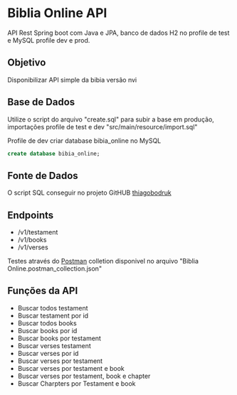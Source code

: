 # Biblia Online API

API Rest Spring boot com Java e JPA, banco de dados H2 no profile de test e MySQL profile dev e prod.

## Objetivo 

Disponibilizar API simple da bibia versão nvi

## Base de Dados

Utilize o script do arquivo "create.sql" para subir a base em produção, importações profile de test e dev "src/main/resource/import.sql"

Profile de dev criar database bibia_online no MySQL
```sql
create database bibia_online;
```

## Fonte de Dados
O script SQL conseguir no projeto GitHUB [thiagobodruk](https://github.com/thiagobodruk/biblia)

## Endpoints
* /v1/testament
* /v1/books
* /v1/verses

Testes através do [Postman](https://www.postman.com/) colletion disponivel no arquivo "Biblia Online.postman_collection.json"

## Funções da API
* Buscar todos testament
* Buscar testament por id
* Buscar todos books
* Buscar books por id
* Buscar books por testament
* Buscar verses testament
* Buscar verses por id
* Buscar verses por testament
* Buscar verses por testament e book
* Buscar verses por testament, book e chapter
* Buscar Charpters por Testament e book